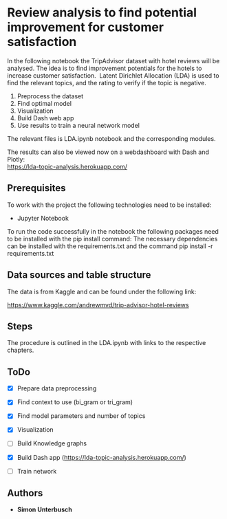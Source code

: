 # Review analysis to find potential improvement for customer satisfaction

In the following notebook the TripAdvisor dataset with hotel reviews will be analysed.
The idea is to find improvement potentials for the hotels to increase customer satisfaction. 
Latent Dirichlet Allocation (LDA) is used to find the relevant topics, and the rating to verify if the topic is negative.

1. Preprocess the dataset
2. Find optimal model
3. Visualization
4. Build Dash web app
5. Use results to train a neural network model

The relevant files is LDA.ipynb notebook and the corresponding modules. 

The results can also be viewed now on a webdashboard with Dash and Plotly: <br>
https://lda-topic-analysis.herokuapp.com/


## Prerequisites

To work with the project the following technologies need to be installed:

- Jupyter Notebook

To run the code successfully in the notebook the following packages need to be installed with the pip install command:
The necessary dependencies can be installed with the requirements.txt and the command
pip install -r requirements.txt


## Data sources and table structure

The data is from Kaggle and can be found under the following link:

https://www.kaggle.com/andrewmvd/trip-advisor-hotel-reviews

## Steps

The procedure is outlined in the LDA.ipynb with links to the respective chapters.


## ToDo

- [x] Prepare data preprocessing
- [x] Find context to use (bi_gram or tri_gram)
- [x] Find model parameters and number of topics
- [x] Visualization
- [ ] Build Knowledge graphs
- [x] Build Dash app (https://lda-topic-analysis.herokuapp.com/)
- [ ] Train network


## Authors

* **Simon Unterbusch**
